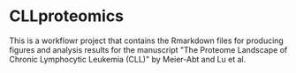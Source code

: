 # CLLproteomics
This is a workflowr project that contains the Rmarkdown files for producing figures and analysis results for the manuscript "The Proteome Landscape of
Chronic Lymphocytic Leukemia (CLL)" by Meier-Abt and Lu et al. 

